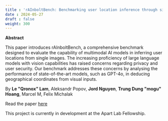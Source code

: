 ```yaml
---
title : 'rAInboltBench: Benchmarking user location inference through single images'
date : 2024-05-27
draft : false  
weight: 300
---
```


**Abstract**

This paper introduces rAInboltBench, a comprehensive benchmark designed to evaluate the capability of multimodal AI models in inferring user locations from single images. The increasing proficiency of large language models with vision capabilities has raised concerns regarding privacy and user security. Our benchmark addresses these concerns by analysing the performance of state-of-the-art models, such as GPT-4o, in deducing geographical coordinates from visual inputs.

By **Le "Qronox" Lam**, Aleksandr Popov, **Jord Nguyen**, **Trung Dung "mogu" Hoang**, Marcel M, Felix Michalak

Read the paper [here](https://www.apartresearch.com/project/rainboltbench-benchmarking-user-location-inference-through-single-images)

This project is currently in development at the Apart Lab Fellowship.
